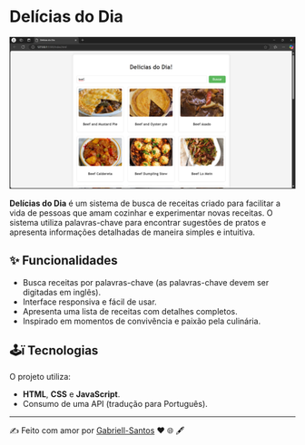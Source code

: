 # Delícias do Dia 

![Delícias do Dia](https://github.com/Gabriell-Santos/Delicias_Do_Dia-/blob/master/Del%C3%ADcias%20do%20Dia%20-%20Pessoal%20%E2%80%94%20Microsoft%E2%80%8B%20Edge%2011_12_2024%2014_19_55.png)

**Delícias do Dia** é um sistema de busca de receitas criado para facilitar a vida de pessoas que amam cozinhar e experimentar novas receitas. O sistema utiliza palavras-chave para encontrar sugestões de pratos e apresenta informações detalhadas de maneira simples e intuitiva.

## ✨ Funcionalidades

- Busca receitas por palavras-chave (as palavras-chave devem ser digitadas em inglês).
- Interface responsiva e fácil de usar.
- Apresenta uma lista de receitas com detalhes completos.
- Inspirado em momentos de convivência e paixão pela culinária.

## 🕹ï Tecnologias 

O projeto utiliza:

- **HTML**, **CSS** e **JavaScript**.
- Consumo de uma API (tradução para Português).


---

✍️ Feito com amor por [Gabriell-Santos](https://github.com/Gabriell-Santos) ❤️ 🌐 🖋️
